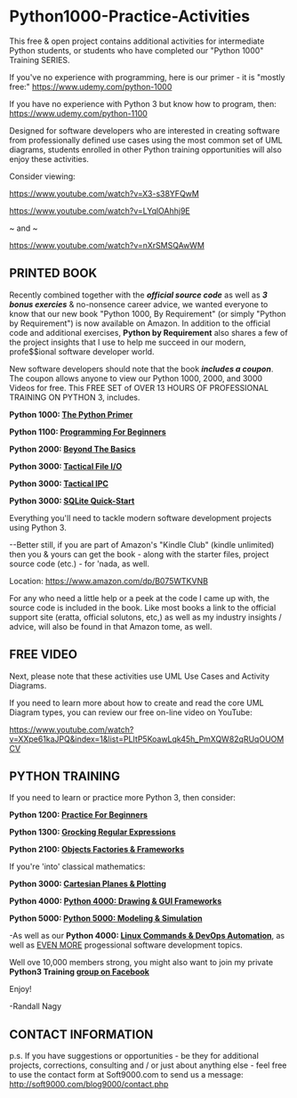 # Python1000-Practice-Activities
This free & open project contains additional activities for intermediate Python students, or students who have completed our "Python 1000" Training SERIES. 

If you've no experience with programming, here is our primer - it is "mostly free:" https://www.udemy.com/python-1000

If you have no experience with Python 3 but know how to program, then: https://www.udemy.com/python-1100

Designed for software developers who are interested in creating software from professionally defined use cases using the most common set of UML diagrams, students enrolled in other Python training opportunities will also enjoy these activities.

Consider viewing: 

https://www.youtube.com/watch?v=X3-s38YFQwM

https://www.youtube.com/watch?v=LYqlOAhhj9E

~ and ~

https://www.youtube.com/watch?v=nXrSMSQAwWM


PRINTED BOOK
--------
Recently combined together with the ***official source code*** as well as ***3 bonus exercies*** & no-nonsence career advice, we wanted everyone to know that our new book "Python 1000, By Requirement" (or simply "Python by Requirement") is now available on Amazon. In addition to the official code and additional exercises, **Python by Requirement** also shares a few of the project insights that I use to help me succeed in our modern, profe$$ional software developer world.

New software developers should note that the book ***includes a coupon***. The coupon allows anyone to view our Python 1000, 2000, and 3000 Videos for free. This FREE SET of OVER 13 HOURS OF PROFESSIONAL TRAINING ON PYTHON 3, includes.

**Python 1000: [The Python Primer](https://www.udemy.com/course/python-1000)**

**Python 1100: [Programming For Beginners](https://www.udemy.com/course/python-1100)**

**Python 2000: [Beyond The Basics](https://www.udemy.com/course/python-2000-beyond-the-basics)**

**Python 3000: [Tactical File I/O](https://www.udemy.com/course/python-3000-tactical-file-io)**

**Python 3000: [Tactical IPC](https://www.udemy.com/course/python-3000-tactical-ipc)**

**Python 3000: [SQLite Quick-Start](https://www.udemy.com/course/python-3000-tactical-sql-quick-start)**


Everything you'll need to tackle modern software development projects using Python 3.

--Better still, if you are part of Amazon's "Kindle Club" (kindle unlimited) then you & yours can get the book - along with the starter files, project source code (etc.) - for 'nada, as well.

Location: https://www.amazon.com/dp/B075WTKVNB

For any who need a little help or a peek at the code I came up with, the source code is included in the book. Like most books a link to the official support site (eratta, official solutons, etc,) as well as my industry insights / advice, will also be found in that Amazon tome, as well.

FREE VIDEO
------
Next, please note that these activities use UML Use Cases and Activity Diagrams.

If you need to learn more about how to create and read the core UML Diagram types, you can review our free on-line video on YouTube:

https://www.youtube.com/watch?v=XXpe61kaJPQ&index=1&list=PLItP5KoawLqk45h_PmXQW82qRUqOUOMCV


PYTHON TRAINING
-----
If you need to learn or practice more Python 3, then consider:

**Python 1200: [Practice For Beginners](https://www.udemy.com/course/python-1200)**

**Python 1300: [Grocking Regular Expressions](https://www.udemy.com/course/python-1300)**

**Python 2100: [Objects Factories & Frameworks](https://www.udemy.com/python-2100-objects-factories-frameworks)**

If you're 'into' classical mathematics:

**Python 3000: [Cartesian Planes & Plotting](https://www.udemy.com/course/introduction-to-turtle-graphics)**

**Python 4000: [Python 4000: Drawing & GUI Frameworks](https://www.udemy.com/course/more-turtle-graphics)**

**Python 5000: [Python 5000: Modeling & Simulation](https://www.udemy.com/course/turtle-graphics-modeling-simulation)**

-As well as our **Python 4000: [Linux Commands & DevOps Automation](https://www.udemy.com/course/python-4000-gnu-devops)**, as well as [EVEN MORE](https://www.udemy.com/user/randallnagy2/) progessional software development topics.

Well ove 10,000 members strong, you might also want to join my private **Python3 Training [group on Facebook](https://www.facebook.com/groups/Python3Training)**


Enjoy!

-Randall Nagy


CONTACT INFORMATION
-----
p.s. If you have suggestions or opportunities - be they for additional projects, corrections, consulting and / or just about anything else - feel free to use the contact form at Soft9000.com to send us a message: http://soft9000.com/blog9000/contact.php




